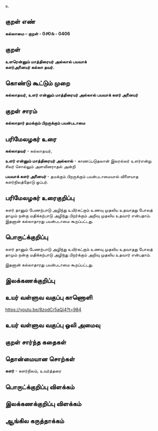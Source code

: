 உ

## குறள் எண் 

**கல்லாமை – குறள் - 0௪0௬ - 0406**  

## குறள் 

**உளரென்னும் மாத்திரையர் அல்லால் பயவாக்  
களர்அனையர் கல்லா தவர்.**

## கொண்டு கூட்டும் முறை

**கல்லாதவர், உளர் என்னும் மாத்திரையர் அல்லால் பயவாக் களர் அனையர்**

## குறள் சாரம் 

**கல்லாதார் தமக்கும் பிறருக்கும் பயன்படாமை**  

## பரிமேலழகர் உரை

**கல்லாதவர்** - கல்லாதவர்,  

**உளர் என்னும் மாத்திரையர் அல்லால்** - காணப்படுதலான் இலரல்லர் உளர்என்று சிலர் சொல்லும் அளவினராதல் அன்றி  

**பயவாக் களர் அனையர்** - தமக்கும் பிறருக்கும் பயன்படாமையால் விளையாத களர்நிலத்தோடு ஒப்பர்.   

## பரிமேலழகர் உரைகுறிப்பு   

களர் தானும் பேணற்பாடு அழிந்து உயிர்கட்கும் உணவு முதலிய உதவாதது போலத் தாமும் நன்கு மதிக்கற்பாடு அழிந்து பிறர்க்கும் அறிவு முதலிய உதவார் என்பதாம்.  
இதனான் கல்லாதாரது பயன்படாமை கூறப்பட்டது.  

## பொருட்க்குறிப்பு 

களர் தானும் பேணற்பாடு அழிந்து உயிர்கட்கும் உணவு முதலிய உதவாதது போலத்  
தாமும் நன்கு மதிக்கற்பாடு அழிந்து பிறர்க்கும் அறிவு முதலிய உதவார் என்பதாம்.  

இதனான் கல்லாதாரது பயன்படாமை கூறப்பட்டது.   

## இலக்கணக்குறிப்பு  


## உயர் வள்ளுவ வகுப்பு காணொளி

https://youtu.be/8zodCr5aQi4?t=984

## உயர் வள்ளுவ வகுப்பு ஒலி அமைவு 

 
## குறள் சார்ந்த கதைகள் 


## தொன்மையான சொற்கள்

**களர்** -  களர்நிலம், உவர்த்தரை   

## பொருட்க்குறிப்பு விளக்கம்


## இலக்கணக்குறிப்பு விளக்கம்


## ஆங்கில கருத்தாக்கம் 


